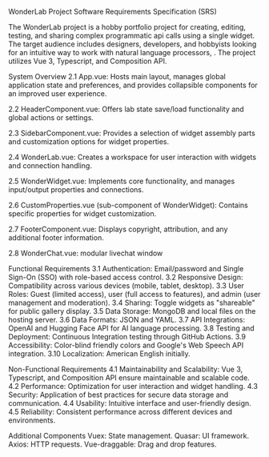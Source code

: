 WonderLab Project Software Requirements Specification (SRS)

The WonderLab project is a hobby portfolio project for creating, editing, testing, and sharing complex programmatic api calls using a single widget. The target audience includes designers, developers, and hobbyists looking for an intuitive way to work with natural language processors, . The project utilizes Vue 3, Typescript, and Composition API.

System Overview
2.1 App.vue: Hosts main layout, manages global application state and preferences, and provides collapsible components for an improved user experience.

2.2 HeaderComponent.vue: Offers lab state save/load functionality and global actions or settings.

2.3 SidebarComponent.vue: Provides a selection of widget assembly parts and customization options for widget properties.

2.4 WonderLab.vue: Creates a workspace for user interaction with widgets and connection handling.

2.5 WonderWidget.vue: Implements core functionality, and manages input/output properties and connections.

2.6 CustomProperties.vue (sub-component of WonderWidget): Contains specific properties for widget customization.

2.7 FooterComponent.vue: Displays copyright, attribution, and any additional footer information.

2.8 WonderChat.vue: modular livechat window

Functional Requirements
3.1 Authentication: Email/password and Single Sign-On (SSO) with role-based access control.
3.2 Responsive Design: Compatibility across various devices (mobile, tablet, desktop).
3.3 User Roles: Guest (limited access), user (full access to features), and admin (user management and moderation).
3.4 Sharing: Toggle widgets as "shareable" for public gallery display.
3.5 Data Storage: MongoDB and local files on the hosting server.
3.6 Data Formats: JSON and YAML.
3.7 API Integrations: OpenAI and Hugging Face API for AI language processing.
3.8 Testing and Deployment: Continuous Integration testing through GitHub Actions.
3.9 Accessibility: Color-blind friendly colors and Google's Web Speech API integration.
3.10 Localization: American English initially.

Non-Functional Requirements
4.1 Maintainability and Scalability: Vue 3, Typescript, and Composition API ensure maintainable and scalable code.
4.2 Performance: Optimization for user interaction and widget handling.
4.3 Security: Application of best practices for secure data storage and communication.
4.4 Usability: Intuitive interface and user-friendly design.
4.5 Reliability: Consistent performance across different devices and environments.

Additional Components
Vuex: State management.
Quasar: UI framework.
Axios: HTTP requests.
Vue-draggable: Drag and drop features.
